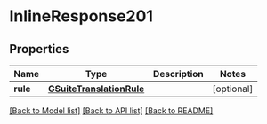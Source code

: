 # InlineResponse201

## Properties
Name | Type | Description | Notes
------------ | ------------- | ------------- | -------------
**rule** | [**GSuiteTranslationRule**](GSuiteTranslationRule.md) |  | [optional] 

[[Back to Model list]](../README.md#documentation-for-models) [[Back to API list]](../README.md#documentation-for-api-endpoints) [[Back to README]](../README.md)


